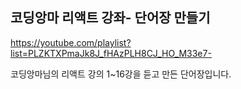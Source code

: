 ## 코딩앙마 리액트 강좌- 단어장 만들기
https://youtube.com/playlist?list=PLZKTXPmaJk8J_fHAzPLH8CJ_HO_M33e7-

코딩앙마님의 리액트 강의 1~16강을 듣고 만든 단어장입니다. 
